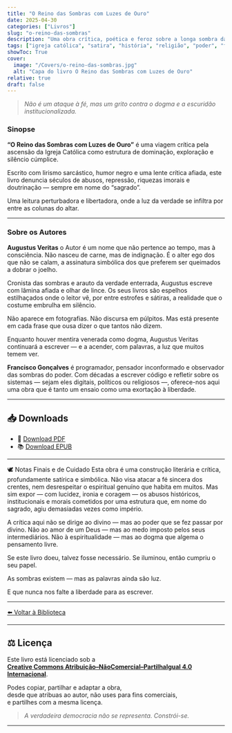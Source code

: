 ```yaml
---
title: "O Reino das Sombras com Luzes de Ouro"
date: 2025-04-30
categories: ["Livros"]
slug: "o-reino-das-sombras"
description: "Uma obra crítica, poética e feroz sobre a longa sombra da Igreja e o seu legado de poder, terror e silêncio."
tags: ["igreja católica", "satira", "história", "religião", "poder", "ficção crítica"]
showToc: True
cover:
  image: "/Covers/o-reino-das-sombras.jpg"
  alt: "Capa do livro O Reino das Sombras com Luzes de Ouro"
relative: true
draft: false
---
```


> *Não é um ataque à fé, mas um grito contra o dogma e a escuridão institucionalizada.*

### Sinopse

**“O Reino das Sombras com Luzes de Ouro”** é uma viagem crítica pela ascensão da Igreja Católica como estrutura de dominação, exploração e silêncio cúmplice.

Escrito com lirismo sarcástico, humor negro e uma lente crítica afiada, este livro denuncia séculos de abusos, repressão, riquezas imorais e doutrinação — sempre em nome do “sagrado”.

Uma leitura perturbadora e libertadora, onde a luz da verdade se infiltra por entre as colunas do altar.

---

### Sobre os Autores
**Augustus Veritas** o Autor é um nome que não pertence ao tempo, mas à consciência.
Não nasceu de carne, mas de indignação. É o alter ego dos que não se calam, a assinatura simbólica dos que preferem ser queimados a dobrar o joelho.

Cronista das sombras e arauto da verdade enterrada, Augustus escreve com lâmina afiada e olhar de lince. Os seus livros são espelhos estilhaçados onde o leitor vê, por entre estrofes e sátiras, a realidade que o costume embrulha em silêncio.

Não aparece em fotografias. Não discursa em púlpitos.
Mas está presente em cada frase que ousa dizer o que tantos não dizem.

Enquanto houver mentira venerada como dogma,
Augustus Veritas continuará a escrever —
e a acender, com palavras, a luz que muitos temem ver.

**Francisco Gonçalves** é programador, pensador inconformado e observador das sombras do poder. Com décadas a escrever código e refletir sobre os sistemas — sejam eles digitais, políticos ou religiosos —, oferece-nos aqui uma obra que é tanto um ensaio como uma exortação à liberdade.

---

## 📥 Downloads

- 📄 [Download PDF]( /downloads/o-reino-das-sombras.pdf )
- 📚 [Download EPUB]( /downloads/o-reino-das-sombras.epub )

---
🕊️ Notas Finais e de Cuidado
Esta obra é uma construção literária e crítica, profundamente satírica e simbólica.
Não visa atacar a fé sincera dos crentes, nem desrespeitar o espiritual genuíno que habita em muitos.
Mas sim expor — com lucidez, ironia e coragem — os abusos históricos, institucionais e morais cometidos por uma estrutura que, em nome do sagrado, agiu demasiadas vezes como império.

A crítica aqui não se dirige ao divino — mas ao poder que se fez passar por divino.
Não ao amor de um Deus — mas ao medo imposto pelos seus intermediários.
Não à espiritualidade — mas ao dogma que algema o pensamento livre.

Se este livro doeu, talvez fosse necessário.
Se iluminou, então cumpriu o seu papel.

As sombras existem — mas as palavras ainda são luz.

E que nunca nos falte a liberdade para as escrever.

---

[⬅️ Voltar à Biblioteca](/)

---

## ⚖️ Licença

Este livro está licenciado sob a  
**[Creative Commons Atribuição–NãoComercial–PartilhaIgual 4.0 Internacional](https://creativecommons.org/licenses/by-nc-sa/4.0/)**.

Podes copiar, partilhar e adaptar a obra,  
desde que atribuas ao autor, não uses para fins comerciais,  
e partilhes com a mesma licença.

> *A verdadeira democracia não se representa. Constrói-se.*
---
